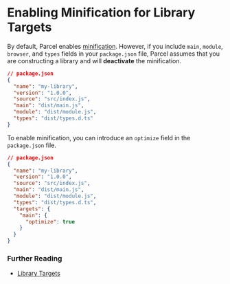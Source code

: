 # Enabling Minification for Library Targets

By default, Parcel enables [minification](https://parceljs.org/features/targets/#optimize:~:text=optimize-,%23,-Enables%20or%20disables). However, if you include `main`, `module`, `browser`, and `types` fields in your `package.json` file, Parcel assumes that you are constructing a library and will **deactivate** the minification.

```json
// package.json
{
  "name": "my-library",
  "version": "1.0.0",
  "source": "src/index.js",
  "main": "dist/main.js",
  "module": "dist/module.js",
  "types": "dist/types.d.ts"
}
```

To enable minification, you can introduce an `optimize` field in the `package.json` file.

```json
// package.json
{
  "name": "my-library",
  "version": "1.0.0",
  "source": "src/index.js",
  "main": "dist/main.js",
  "module": "dist/module.js",
  "types": "dist/types.d.ts",
  "targets": {
    "main": {
      "optimize": true
    }
  }
}
```

### Further Reading

- [Library Targets](https://parceljs.org/features/targets/#library-targets:~:text=%7D%0A%20%20%7D%0A%7D-,Library%20targets,-%23)
